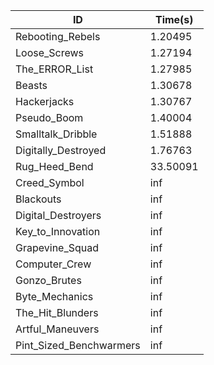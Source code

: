 |ID|Time(s)|
|-|-|
|Rebooting_Rebels|1.20495|
|Loose_Screws|1.27194|
|The_ERROR_List|1.27985|
|Beasts|1.30678|
|Hackerjacks|1.30767|
|Pseudo_Boom|1.40004|
|Smalltalk_Dribble|1.51888|
|Digitally_Destroyed|1.76763|
|Rug_Heed_Bend|33.50091|
|Creed_Symbol|inf|
|Blackouts|inf|
|Digital_Destroyers|inf|
|Key_to_Innovation|inf|
|Grapevine_Squad|inf|
|Computer_Crew|inf|
|Gonzo_Brutes|inf|
|Byte_Mechanics|inf|
|The_Hit_Blunders|inf|
|Artful_Maneuvers|inf|
|Pint_Sized_Benchwarmers|inf|
